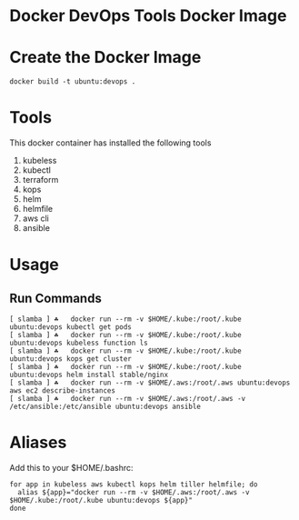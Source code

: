 # Docker DevOps Tools Docker Image

# Create the Docker Image

`docker build -t ubuntu:devops .`

# Tools

This docker container has installed the following tools

1. kubeless
2. kubectl
3. terraform
4. kops
5. helm
6. helmfile
7. aws cli
8. ansible

# Usage

## Run Commands

```
[ slamba ] ☘   docker run --rm -v $HOME/.kube:/root/.kube ubuntu:devops kubectl get pods
[ slamba ] ☘   docker run --rm -v $HOME/.kube:/root/.kube ubuntu:devops kubeless function ls
[ slamba ] ☘   docker run --rm -v $HOME/.kube:/root/.kube ubuntu:devops kops get cluster
[ slamba ] ☘   docker run --rm -v $HOME/.kube:/root/.kube ubuntu:devops helm install stable/nginx
[ slamba ] ☘   docker run --rm -v $HOME/.aws:/root/.aws ubuntu:devops aws ec2 describe-instances
[ slamba ] ☘   docker run --rm -v $HOME/.aws:/root/.aws -v /etc/ansible:/etc/ansible ubuntu:devops ansible
```

# Aliases

Add this to your $HOME/.bashrc:

```
for app in kubeless aws kubectl kops helm tiller helmfile; do
  alias ${app}="docker run --rm -v $HOME/.aws:/root/.aws -v $HOME/.kube:/root/.kube ubuntu:devops ${app}"
done
```
